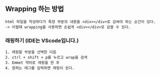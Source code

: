 ## Wrapping 하는 방법
```
html 파일을 작성하다가 특정 부분의 내용을 <div></div>로 감싸야 하는 순간이 있다.
-> 이럴때 wrapping을 사용하면 손쉽게 <div></div>로 감쌀 수 있다.
```

### 래핑하기 (IDE는 VScode입니다.)
```
1. 래핑할 부분을 선택한 다음
2. ctrl + shift + p를 누르고 wrap을 검색
3. Emmet 약어로 래핑을 한 후
4. 원하는 태그를 입력하면 래핑이 된다.
```
